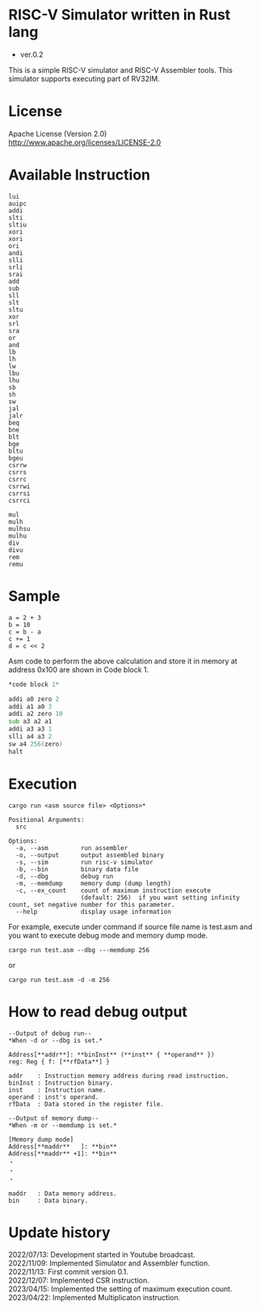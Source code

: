RISC-V Simulator written in Rust lang
===============================

- ver.0.2

This is a simple RISC-V simulator and RISC-V Assembler tools.
This simulator supports executing part of RV32IM.

License
========================================

Apache License (Version 2.0)  
http://www.apache.org/licenses/LICENSE-2.0  


Available Instruction
========================================
```text
lui
auipc
addi
slti
sltiu
xori
xori
ori
andi
slli
srli
srai
add
sub
sll
slt
sltu
xor
srl
sra
or
and
lb
lh
lw
lbu
lhu
sb
sh
sw
jal
jalr
beq
bne
blt
bge
bltu
bgeu
csrrw
csrrs
csrrc
csrrwi
csrrsi
csrrci

mul
mulh
mulhsu
mulhu
div
divu
rem
remu
```

Sample
======================================

```text
a = 2 + 3
b = 10
c = b - a
c += 1
d = c << 2

```
Asm code to perform the above calculation and store it in memory at address 0x100 are shown in Code block 1.

```m68k:sample.asm
*code block 1*

addi a0 zero 2
addi a1 a0 3
addi a2 zero 10
sub a3 a2 a1
addi a3 a3 1
slli a4 a3 2
sw a4 256(zero)
halt
```

Execution
======================================
```
cargo run <asm source file> <Options>*
```

```
Positional Arguments:
  src

Options:
  -a, --asm         run assembler
  -o, --output      output assembled binary
  -s, --sim         run risc-v simulator
  -b, --bin         binary data file
  -d, --dbg         debug run
  -m, --memdump     memory dump (dump length)
  -c, --ex_count    count of maximum instruction execute
                    (default: 256)  if you want setting infinity count, set negative number for this parameter.
  --help            display usage information
```

For example, execute under command if source file name is test.asm and you want to execute debug mode and memory dump mode.
```
cargo run test.asm --dbg ---memdump 256
```
or
```
cargo run test.asm -d -m 256
```

How to read debug output
======================================

```
--Output of debug run--
*When -d or --dbg is set.*

Address[**addr**]: **binInst** (**inst** { **operand** })
reg: Reg { f: [**rfData**] }

addr    : Instruction memory address during read instruction.
binInst : Instruction binary.
inst    : Instruction name.
operand : inst's operand.
rfData  : Data stored in the register file.
```

```
--Output of memory dump--
*When -m or --memdump is set.*

[Memory dump mode]
Address[**maddr**   ]: **bin**
Address[**maddr** +1]: **bin**
・
・
・

maddr   : Data memory address.
bin     : Data binary.
```

Update history
======================================
2022/07/13:  Development started in Youtube broadcast.  
2022/11/09:  Implemented Simulator and Assembler function.  
2022/11/13:  First commit version 0.1.  
2022/12/07:  Implemented CSR instruction.  
2023/04/15:  Implemented the setting of maximum execution count.  
2023/04/22:  Implemented Multiplicaton instruction.  
